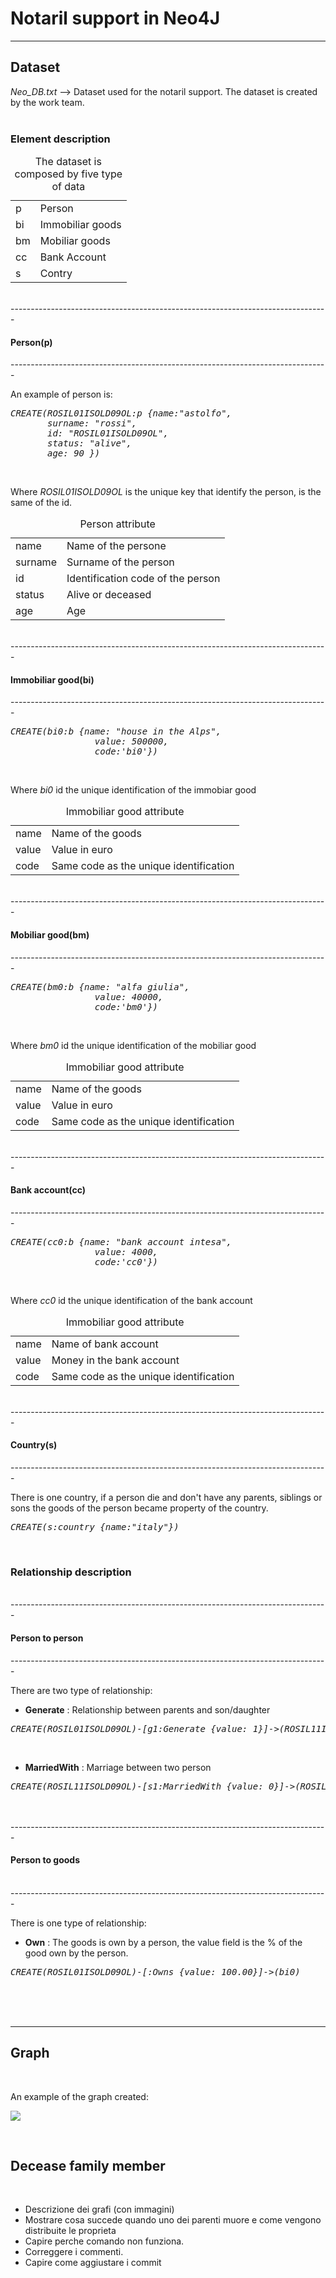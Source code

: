 <!-- ---------------------------------------------------------------------- -->
<h1>Notaril support in Neo4J</h1>
<!-- ---------------------------------------------------------------------- -->
<hr>
<h2>Dataset</h2>
<i>Neo_DB.txt</i> --> Dataset used for the notaril support. The dataset is 
                      created by the work team.<br/><br/>


<h3>Element description</h3>
<table>
<caption>The dataset is composed by five type of data</caption>
<tr><td>p        </td><td>Person            </td></tr>
<tr><td>bi       </td><td>Immobiliar goods </td></tr>
<tr><td>bm       </td><td>Mobiliar goods    </td></tr>
<tr><td>cc       </td><td>Bank Account      </td></tr>
<tr><td>s        </td><td>Contry            </td></tr>
</table>

<br/>
-------------------------------------------------------------------------------
<h4>Person(p)</h4>
-------------------------------------------------------------------------------
<br/>

An example of person is:<br/>

<pre><i>CREATE(ROSIL01ISOLD09OL:p {name:"astolfo",
       surname: "rossi",   
       id: "ROSIL01ISOLD09OL",   
       status: "alive",
       age: 90 })</i></pre><br/>

Where <i>ROSIL01ISOLD09OL</i> is the unique key that identify the person, is the same
of the id.<br/>

<table>
<caption>Person attribute</caption>
<tr><td>name     </td><td>Name of the persone               </td></tr>
<tr><td>surname  </td><td>Surname of the person             </td></tr>
<tr><td>id       </td><td>Identification code of the person </td></tr>
<tr><td>status   </td><td>Alive or deceased                 </td></tr>
<tr><td>age      </td><td>Age                               </td></tr>
</table>
   
<br/>  
-------------------------------------------------------------------------------
<h4>Immobiliar good(bi)</h4>
-------------------------------------------------------------------------------
<br/>

<pre><i>CREATE(bi0:b {name: "house in the Alps",
                value: 500000,
				code:'bi0'})</i></pre><br/>

Where <i>bi0</i> id the unique identification of the immobiar good<br/>

<table>
<caption>Immobiliar good attribute</caption>
<tr><td>name     </td><td>Name of the goods                      </td></tr>
<tr><td>value    </td><td>Value in euro                          </td></tr>
<tr><td>code     </td><td>Same code as the unique identification </td></tr>
</table>

<br/>
-------------------------------------------------------------------------------
<h4>Mobiliar good(bm)</h4>
-------------------------------------------------------------------------------
<br/>

<pre><i>CREATE(bm0:b {name: "alfa giulia",
                value: 40000,
				code:'bm0'})</i></pre><br/>


Where <i>bm0</i> id the unique identification of the mobiliar good<br/>

<table>
<caption>Immobiliar good attribute</caption>
<tr><td>name     </td><td>Name of the goods                      </td></tr>
<tr><td>value    </td><td>Value in euro                          </td></tr>
<tr><td>code     </td><td>Same code as the unique identification </td></tr>
</table>

<br/>
-------------------------------------------------------------------------------
<h4>Bank account(cc)</h4>
-------------------------------------------------------------------------------
<br/>


<pre><i>CREATE(cc0:b {name: "bank account intesa",
                value: 4000,
				code:'cc0'})</i></pre><br/>

Where <i>cc0</i> id the unique identification of the bank account<br/>

<table>
<caption>Immobiliar good attribute</caption>
<tr><td>name     </td><td>Name of bank account                   </td></tr>
<tr><td>value    </td><td>Money in the bank account              </td></tr>
<tr><td>code     </td><td>Same code as the unique identification </td></tr>
</table>

<br/>
-------------------------------------------------------------------------------
<h4>Country(s)</h4>
-------------------------------------------------------------------------------
<br/>

There is one country, if a person die and don't have any parents, siblings or
sons the goods of the person became property of the country.<br/>
<pre><i>CREATE(s:country {name:"italy"})</i></pre><br/>

<!-- ---------------------------------------------------------------------- -->
<h3>Relationship description</h3><br/>
-------------------------------------------------------------------------------
<h4>Person to person</h4>
-------------------------------------------------------------------------------
<br/>

There are two type of relationship:<br/>
<ul>
    <li><b>Generate</b> : Relationship between parents and son/daughter</li>
</ul>

<pre><i>CREATE(ROSIL01ISOLD09OL)-[g1:Generate {value: 1}]->(ROSIL11ISOLD09OL)</i></pre><br/>
<ul>
    <li><b>MarriedWith</b> : Marriage between two person</li>
</ul>

<pre><i>CREATE(ROSIL11ISOLD09OL)-[s1:MarriedWith {value: 0}]->(ROSILA1ISOLD09OL)</i></pre><br/>


<br/>
-------------------------------------------------------------------------------
<h4>Person to goods</h4><br/>
-------------------------------------------------------------------------------
<br/>

There is one type of relationship:<br/>
<ul>
    <li><b>Own</b> : The goods is own by a person, the value field is the % of
                      the good own by the person.</li>
</ul>

<pre><i>CREATE(ROSIL01ISOLD09OL)-[:Owns {value: 100.00}]->(bi0)</i></pre><br/>

<br/>
<br/>
<hr>
<h2>Graph</h2><br/>

An example of the graph created: <br/>
<p><img src = "https://github.com/Bartyxx/NoSql/tree/main/Neo4J/img/completeGraph.png"/></p>

<br/>







<h2>Decease family member</h2><br/>

- Descrizione dei grafi (con immagini)
- Mostrare cosa succede quando uno dei parenti muore e come vengono distribuite le proprieta
- Capire perche comando non funziona.
- Correggere i commenti.
- Capire come aggiustare i commit
